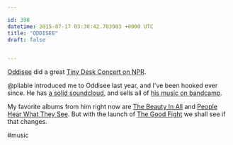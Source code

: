```yaml
---

id: 398
datetime: 2015-07-17 03:30:42.703983 +0000 UTC
title: "ODDISEE"
draft: false


---
```


[Oddisee](https://en.wikipedia.org/wiki/Oddisee) did a great [Tiny Desk Concert on NPR](http://www.npr.org/event/music/417459405/oddisee-tiny-desk-concert?autoplay=true).

@pliable introduced me to Oddisee last year, and I've been hooked ever since. He has [a solid soundcloud](https://soundcloud.com/oddiseemusic), and sells all of [his music on bandcamp](https://oddisee.bandcamp.com/).

My favorite albums from him right now are [The Beauty In All](https://oddiseemmg.bandcamp.com/album/the-beauty-in-all) and [People Hear What They See](https://oddiseemmg.bandcamp.com/album/people-hear-what-they-see). But with the launch of [The Good Fight](https://oddiseemmg.bandcamp.com/album/the-good-fight) we shall see if that changes.

#music
